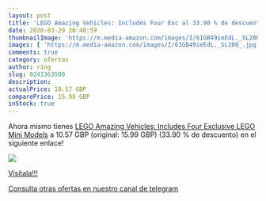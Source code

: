 ```yaml
---
layout: post
title: 'LEGO Amazing Vehicles: Includes Four Exc al 33.90 % de descuento'
date: 2020-03-29 20:40:59
thumbnailImage: 'https://m.media-amazon.com/images/I/61GB49ieEdL._SL200_.jpg'
images: [ 'https://m.media-amazon.com/images/I/61GB49ieEdL._SL200_.jpg' ]
comments: true
category: ofertas
author: ring
slug: 0241363500
description:
actualPrice: 10.57 GBP
comparePrice: 15.99 GBP
inStock: true
---
```


Ahora mismo tienes [LEGO Amazing Vehicles: Includes Four Exclusive LEGO Mini Models](https://www.amazon.com/dp/0241363500/?tag=redken08-20) a 10.57 GBP (original: 15.99 GBP) (33.90 %  de descuento) en el siguiente enlace!

[![](https://m.media-amazon.com/images/I/61GB49ieEdL._SL200_.jpg)](https://www.amazon.com/dp/0241363500/?tag=redken08-20)

[Visítala!!!](https://www.amazon.com/dp/0241363500/?tag=redken08-20)

[Consulta otras ofertas en nuestro canal de telegram](https://t.me/s/ofertas25)
